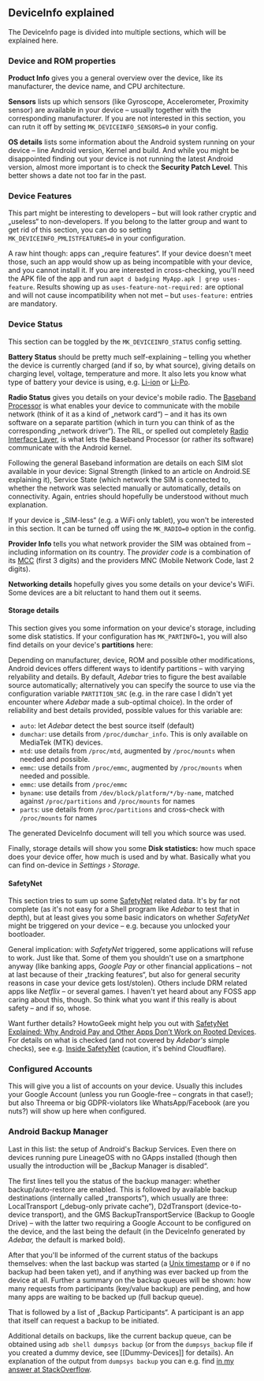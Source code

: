 ## DeviceInfo explained
The DeviceInfo page is divided into multiple sections, which will be explained here.

### Device and ROM properties
**Product Info** gives you a general overview over the device, like its
manufacturer, the device name, and CPU architecture.

**Sensors** lists up which sensors (like Gyroscope, Accelerometer, Proximity
sensor) are available in your device – usually together with the corresponding
manufacturer. If you are not interested in this section, you can rutn it off
by setting `MK_DEVICEINFO_SENSORS=0` in your config.

**OS details** lists some information about the Android system running on your
device – line Android version, Kernel and build. And while you might be
disappointed finding out your device is not running the latest Android version,
almost more important is to check the **Security Patch Level**. This better
shows a date not too far in the past.


### Device Features
This part might be interesting to developers – but will look rather cryptic and
„useless“ to non-developers. If you belong to the latter group and want to get
rid of this section, you can do so setting `MK_DEVICEINFO_PMLISTFEATURES=0` in
your configuration.

A raw hint though: apps can „require features“. If your device doesn't meet
those, such an app would show up as being incompatible with your device, and you
cannot install it. If you are interested in cross-checking, you'll need the APK
file of the app and run `aapt d badging MyApp.apk | grep uses-feature`. Results
showing up as `uses-feature-not-required:` are optional and will not cause
incompatibility when not met – but `uses-feature:` entries are mandatory.


### Device Status
This section can be toggled by the `MK_DEVICEINFO_STATUS` config setting.

**Battery Status** should be pretty much self-explaining – telling you whether
the device is currently charged (and if so, by what source), giving details on
charging level, voltage, temperature and more. It also lets you know what type
of battery your device is using, e.g. [Li-ion](https://en.wikipedia.org/wiki/Li-ion
"Wikipedia: Lithium-ion battery") or [Li-Po](https://en.wikipedia.org/wiki/Li-Po
"Wikipedia: Lithium polymer battery").

**Radio Status** gives you details on your device's mobile radio. The
[Baseband Processor](https://en.wikipedia.org/wiki/Baseband_processor) is what
enables your device to communicate with the mobile network (think of it as a
kind of „network card“) – and it has its own software on a separate partition
(which in turn you can think of as the corresponding „network driver“). The RIL,
or spelled out completely [Radio Interface
Layer](https://en.wikipedia.org/wiki/Radio_Interface_Layer), is what lets the
Baseband Processor (or rather its software) communicate with the Android kernel.

Following the general Baseband information are details on each SIM slot available
in your device: Signal Strength (linked to an article on Android.SE explaining
it), Service State (which network the SIM is connected to, whether the network
was selected manually or automatically, details on connectivity. Again, entries
should hopefully be understood without much explanation.

If your device is „SIM-less“ (e.g. a WiFi only tablet), you won't be interested
in this section. It can be turned off using the `MK_RADIO=0` option in the config.

**Provider Info** tells you what network provider the SIM was obtained from –
including information on its country. The *provider code* is a combination of its
[MCC](https://en.wikipedia.org/wiki/Mobile_country_code "Wikipedia: Mobile country
code") (first 3 digits) and the providers MNC (Mobile Network Code, last 2 digits).

**Networking details** hopefully gives you some details on your device's WiFi.
Some devices are a bit reluctant to hand them out it seems.


#### Storage details
This section gives you some information on your device's storage, including
some disk statistics. If your configuration has `MK_PARTINFO=1`, you will also
find details on your device's **partitions** here:

Depending on manufacturer, device, ROM and possible other modifications, Android
devices offers different ways to identify partitions – with varying relyability
and details. By default, *Adebar* tries to figure the best available source
automatically; alternatively you can specify the source to use via the
configuration variable `PARTITION_SRC` (e.g. in the rare case I didn't yet
encounter where *Adebar* made a sub-optimal choice). In the order of reliability
and best details provided, possible values for this variable are:

* `auto`: let *Adebar* detect the best source itself (default)
* `dumchar`: use details from `/proc/dumchar_info`. This is only available on
  MediaTek (MTK) devices.
* `mtd`: use details from `/proc/mtd`, augmented by `/proc/mounts` when needed
  and possible.
* `emmc`: use details from `/proc/emmc`, augmented by `/proc/mounts` when needed
  and possible.
* `emmc`: use details from `/proc/emmc`
* `byname`: use details from `/dev/block/platform/*/by-name`, matched against
  `/proc/partitions` and `/proc/mounts` for names
* `parts`: use details from `/proc/partitions` and cross-check with `/proc/mounts`
  for names

The generated DeviceInfo document will tell you which source was used.

Finally, storage details will show you some **Disk statistics:** how much space
does your device offer, how much is used and by what. Basically what you can find
on-device in *Settings › Storage.*

#### SafetyNet
This section tries to sum up some
[SafetyNet](https://www.lineageos.org/Safetynet/ "LineageOS.Org: What is SafetyNet, and how it affects you")
related data. It's by far not complete (as it's not easy for a Shell program
like *Adebar* to test that in depth), but at least gives you some basic
indicators on whether *SafetyNet* might be triggered on your device – e.g.
because you unlocked your bootloader.

General implication: with *SafetyNet* triggered, some applications will refuse to
work. Just like that. Some of them you shouldn't use on a smartphone anyway (like
banking apps, *Google Pay* or other financial applications – not at last because
of their „tracking features“, but also for general security reasons in case your
device gets lost/stolen). Others include DRM related apps like *Netflix* – or
several games. I haven't yet heard about any FOSS app caring about this, though.
So think what you want if this really is about safety – and if so, whose.

Want further details? HowtoGeek might help you out with [SafetyNet Explained:
Why Android Pay and Other Apps Don’t Work on Rooted
Devices](https://www.howtogeek.com/241012/safetynet-explained-why-android-pay-and-other-apps-dont-work-on-rooted-devices/).
For details on what is checked (and not covered by *Adebar's* simple checks),
see e.g. [Inside SafetyNet](https://koz.io/inside-safetynet/) (caution, it's
behind Cloudflare).


### Configured Accounts
This will give you a list of accounts on your device. Usually this includes your
Google Account (unless you run Google-free – congrats in that case!); but also
Threema or big GDPR-violators like WhatsApp/Facebook (are you nuts?) will show
up here when configured.


### Android Backup Manager
Last in this list: the setup of Android's Backup Services. Even there on devices
running pure LineageOS with no GApps installed (though then usually the
introduction will be „Backup Manager is disabled“.

The first lines tell you the status of the backup manager: whether
backup/auto-restore are enabled. This is followed by available backup
destinations (internally called „transports“), which usually are three:
LocalTransport („debug-only private cache“), D2dTransport (device-to-device
transport), and the GMS BackupTransportService (Backup to Google Drive) – with
the latter two requiring a Google Account to be configured on the device, and
the last being the default (in the DeviceInfo generated by *Adebar,* the default
is marked bold).

After that you'll be informed of the current status of the backups themselves:
when the last backup was started (a [Unix
timestamp](https://en.wikipedia.org/wiki/Unix_timestamp "Wikipedia: Unix
timestamp") or `0` if no backup had been taken yet), and if anything was ever
backed up from the device at all. Further a summary on the backup queues will
be shown: how many requests from participants (key/value backup) are pending,
and how many apps are waiting to be backed up (full backup queue).

That is followed by a list of „Backup Participants“. A participant is an app
that itself can request a backup to be initiated.

Additional details on backups, like the current backup queue, can be obtained
using `adb shell dumpsys backup` (or from the `dumpsys_backup` file if you
created a dummy device, see [[Dummy-Devices]] for details). An explanation of
the output from `dumpsys backup` you can e.g. find [in my answer at
StackOverflow](https://stackoverflow.com/a/59886227/2533433).

